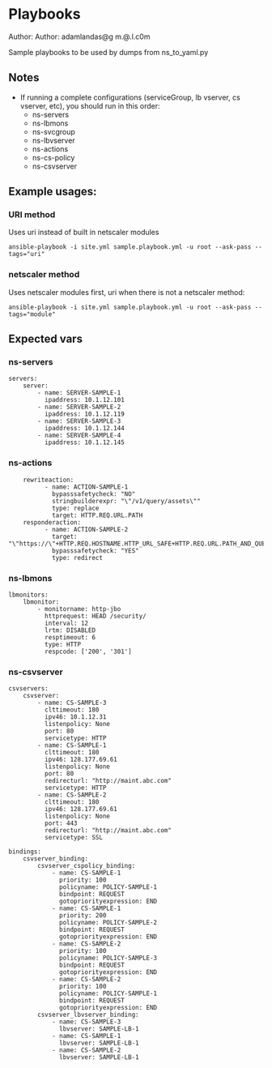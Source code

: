# Playbooks
Author: Author: adamlandas@g m.@.l.c0m

Sample playbooks to be used by dumps from ns_to_yaml.py

## Notes
* If running a complete configurations (serviceGroup, lb vserver, cs vserver, etc), you should run in this order:
    - ns-servers
    - ns-lbmons
    - ns-svcgroup
    - ns-lbvserver
    - ns-actions
    - ns-cs-policy
    - ns-csvserver

## Example usages:
### URI method
Uses uri instead of built in netscaler modules
```
ansible-playbook -i site.yml sample.playbook.yml -u root --ask-pass --tags="uri"
```

### netscaler method
Uses netscaler modules first, uri when there is not a netscaler method:
```
ansible-playbook -i site.yml sample.playbook.yml -u root --ask-pass --tags="module"
```

## Expected vars
### ns-servers
```
servers:
    server:
        - name: SERVER-SAMPLE-1
          ipaddress: 10.1.12.101
        - name: SERVER-SAMPLE-2
          ipaddress: 10.1.12.119
        - name: SERVER-SAMPLE-3
          ipaddress: 10.1.12.144
        - name: SERVER-SAMPLE-4
          ipaddress: 10.1.12.145
```

### ns-actions
```
    rewriteaction:
          - name: ACTION-SAMPLE-1
            bypasssafetycheck: "NO"
            stringbuilderexpr: "\"/v1/query/assets\""
            type: replace
            target: HTTP.REQ.URL.PATH
    responderaction:
          - name: ACTION-SAMPLE-2
            target: "\"https://\"+HTTP.REQ.HOSTNAME.HTTP_URL_SAFE+HTTP.REQ.URL.PATH_AND_QUERY.HTTP_URL_SAFE"
            bypasssafetycheck: "YES"
            type: redirect
```

### ns-lbmons
```
lbmonitors:
    lbmonitor:
        - monitorname: http-jbo
          httprequest: HEAD /security/
          interval: 12
          lrtm: DISABLED
          resptimeout: 6
          type: HTTP
          respcode: ['200', '301']
```

### ns-csvserver
```
csvservers:
    csvserver:
        - name: CS-SAMPLE-3
          clttimeout: 180
          ipv46: 10.1.12.31
          listenpolicy: None
          port: 80
          servicetype: HTTP
        - name: CS-SAMPLE-1
          clttimeout: 180
          ipv46: 128.177.69.61
          listenpolicy: None
          port: 80
          redirecturl: "http://maint.abc.com"
          servicetype: HTTP
        - name: CS-SAMPLE-2
          clttimeout: 180
          ipv46: 128.177.69.61
          listenpolicy: None
          port: 443
          redirecturl: "http://maint.abc.com"
          servicetype: SSL

bindings:
    csvserver_binding:
        csvserver_cspolicy_binding:
            - name: CS-SAMPLE-1
              priority: 100
              policyname: POLICY-SAMPLE-1
              bindpoint: REQUEST
              gotopriorityexpression: END
            - name: CS-SAMPLE-1
              priority: 200
              policyname: POLICY-SAMPLE-2
              bindpoint: REQUEST
              gotopriorityexpression: END
            - name: CS-SAMPLE-2
              priority: 100
              policyname: POLICY-SAMPLE-3
              bindpoint: REQUEST
              gotopriorityexpression: END
            - name: CS-SAMPLE-2
              priority: 100
              policyname: POLICY-SAMPLE-1
              bindpoint: REQUEST
              gotopriorityexpression: END
        csvserver_lbvserver_binding:
            - name: CS-SAMPLE-3
              lbvserver: SAMPLE-LB-1
            - name: CS-SAMPLE-1
              lbvserver: SAMPLE-LB-1
            - name: CS-SAMPLE-2
              lbvserver: SAMPLE-LB-1

```
